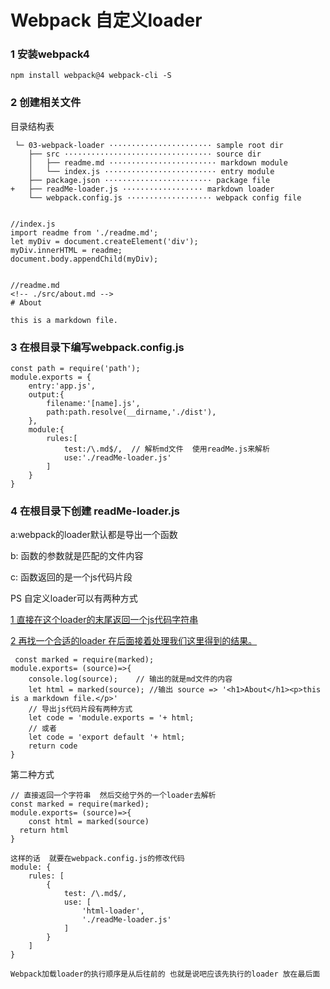 # Webpack 自定义loader

### 1 安装webpack4

```
npm install webpack@4 webpack-cli -S
```

### 2 创建相关文件

 目录结构表

```
 └─ 03-webpack-loader ······················· sample root dir
    ├── src ································· source dir
    │   ├── readme.md ························ markdown module
    │   └── index.js ························· entry module
    ├── package.json ························ package file
+   ├── readMe-loader.js ·················· markdown loader
    └── webpack.config.js ··················· webpack config file
    
    
//index.js
import readme from './readme.md';
let myDiv = document.createElement('div');
myDiv.innerHTML = readme;
document.body.appendChild(myDiv);


//readme.md
<!-- ./src/about.md -->
# About

this is a markdown file.
```

### 3 在根目录下编写webpack.config.js

```
const path = require('path');
module.exports = {
	entry:'app.js',
	output:{
		filename:'[name].js',
		path:path.resolve(__dirname,'./dist'),
	},
	module:{
		rules:[
			test:/\.md$/,  // 解析md文件  使用readMe.js来解析
			use:'./readMe-loader.js'
		]
	}
}
```

### 4 在根目录下创建 readMe-loader.js

   a:webpack的loader默认都是导出一个函数  

   b: 函数的参数就是匹配的文件内容  

   c: 函数返回的是一个js代码片段

PS 自定义loader可以有两种方式

   [1 直接在这个loader的末尾返回一个js代码字符串]()

   [2 再找一个合适的loader  在后面接着处理我们这里得到的结果。]()

```
 const marked = require(marked);
module.exports= (source)=>{
	console.log(source);    // 输出的就是md文件的内容
	let html = marked(source); //输出 source => '<h1>About</h1><p>this is a markdown file.</p>'
	// 导出js代码片段有两种方式
	let code = 'module.exports = '+ html;	
	// 或者
	let code = 'export default '+ html;
	return code
}
```

第二种方式

```
// 直接返回一个字符串  然后交给宁外的一个loader去解析
const marked = require(marked);
module.exports= (source)=>{
	const html = marked(source)
  return html
}

这样的话  就要在webpack.config.js的修改代码
module: {
	rules: [
		{
			test: /\.md$/,
			use: [
				'html-loader',
				'./readMe-loader.js'
			]
		}
	]
}

Webpack加载loader的执行顺序是从后往前的 也就是说吧应该先执行的loader 放在最后面   
```



